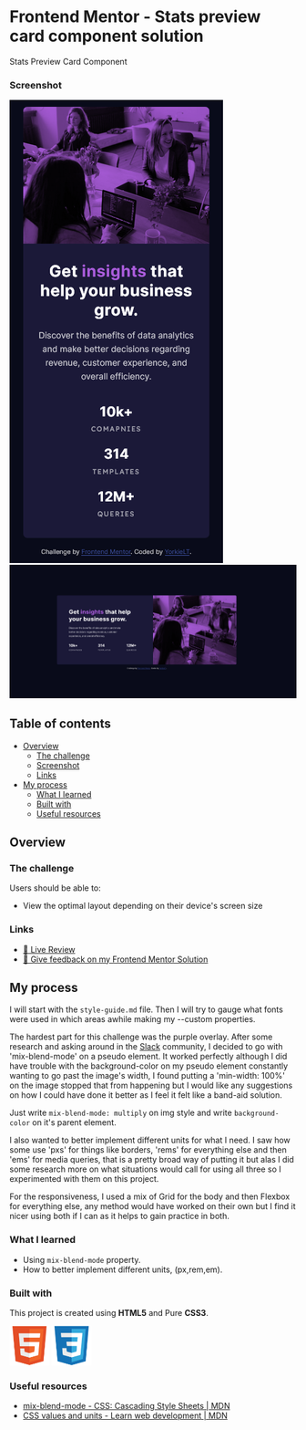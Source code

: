 # Frontend Mentor - Stats preview card component solution

Stats Preview Card Component

### Screenshot

![Mobile Design](mobile-finished.png)
![Desktop Design](desktop-finished.png)

## Table of contents

- [Overview](#overview)
  - [The challenge](#the-challenge)
  - [Screenshot](#screenshot)
  - [Links](#links)
- [My process](#my-process)
  - [What I learned](#what-i-learned)
  - [Built with](#built-with)
  - [Useful resources](#useful-resources)

## Overview

### The challenge

Users should be able to:

- View the optimal layout depending on their device's screen size

### Links

- [🔴 Live Review](https://app.netlify.com/sites/polite-mermaid-5975bb/overview)
- [📝 Give feedback on my Frontend Mentor Solution]()

## My process
I will start with the `style-guide.md` file. Then I will try to gauge what fonts were used in which areas awhile making my --custom properties.

The hardest part for this challenge was the purple overlay. After some research and asking around in the [Slack](https://www.frontendmentor.io/slack) community, I decided to go with 'mix-blend-mode' on a pseudo element. It worked perfectly although I did have trouble with the background-color on my pseudo element constantly wanting to go past the image's width, I found putting a 'min-width: 100%' on the image stopped that from happening but I would like any suggestions on how I could have done it better as I feel it felt like a band-aid solution.

Just write `mix-blend-mode: multiply` on img style and write `background-color` on it's parent element.

I also wanted to better implement different units for what I need. I saw how some use 'pxs' for things like borders, 'rems' for everything else and then 'ems' for media queries, that is a pretty broad way of putting it but alas I did some research more on what situations would call for using all three so I experimented with them on this project.

For the responsiveness, I used a mix of Grid for the body and then Flexbox for everything else, any method would have worked on their own but I find it nicer using both if I can as it helps to gain practice in both.




### What I learned

* Using `mix-blend-mode` property.
* How to better implement different units, (px,rem,em).


### Built with

This project is created using **HTML5** and Pure **CSS3**.

<p align="left">
  <img src="https://raw.githubusercontent.com/devicons/devicon/master/icons/html5/html5-original.svg" alt="" width="auto" height="70px">
  <img src="https://raw.githubusercontent.com/devicons/devicon/master/icons/css3/css3-original.svg" alt="" width="auto" height="70px">
</p>

### Useful resources

* [mix-blend-mode - CSS: Cascading Style Sheets | MDN](https://developer.mozilla.org/en-US/docs/Web/CSS/mix-blend-mode)
* [CSS values and units - Learn web development | MDN](https://developer.mozilla.org/en-US/docs/Learn/CSS/Building_blocks/Values_and_units)